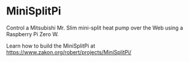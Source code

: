 # MiniSplitPi

Control a Mitsubishi Mr. Slim mini-split heat pump over the Web using a Raspberry Pi Zero W.

Learn how to build the MiniSplitPi at https://www.zakon.org/robert/projects/MiniSplitPi/

